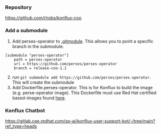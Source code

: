 ### Repository
https://github.com/rhobs/konflux-coo

### Add a submodule 
1. Add perses-operator to [.gitmodule](https://github.com/rhobs/konflux-coo/blob/main/.gitmodules). This allows you to point a specific branch in the submodule. 
```
[submodule "perses-operator"]
	path = perses-operator
	url = https://github.com/perses/perses-operator
	branch = release-coo-1.1
```
2. run `git submodule add https://github.com/perses/perses-operator`. This will create the submodule 
3. Add Dockerfile.perses-operator. This is for Konflux to build the image (e.g. perse-operator image). 
This Dockerfile must use Red Hat certified based-images found [here](https://catalog.redhat.com/).

### Konflux Chatbot 
https://gitlab.cee.redhat.com/sp-ai/konflux-user-support-bot/-/tree/main?ref_type=heads

